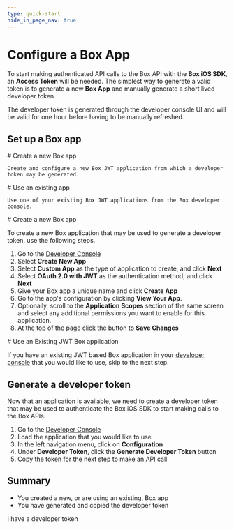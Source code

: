 ```yaml
---
type: quick-start
hide_in_page_nav: true
---
```


# Configure a Box App

To start making authenticated API calls to the Box API with the **Box iOS
SDK**, an **Access Token** will be needed. The simplest way to generate a valid
token is to generate a new **Box App** and manually generate a short lived
developer token.

The developer token is generated through the developer console UI and will be
valid for one hour before having to be manually refreshed.

## Set up a Box app

<Grid columns='2'>
  <Choose option='ios.app_type' value='create_new' color='blue'>
    # Create a new Box app

    Create and configure a new Box JWT application from which a developer
    token may be generated.
  </Choose>

  <Choose option='ios.app_type' value='use_own' color='red'>
    # Use an existing app

    Use one of your existing Box JWT applications from the Box developer
    console.
  </Choose>
</Grid>

<Choice option='ios.app_type' value='create_new' color='blue'>
  # Create a new Box app

  To create a new Box application that may be used to generate a developer
  token, use the following steps.

  1. Go to the [Developer Console][devconsole]
  2. Select **Create New App**
  3. Select **Custom App** as the type of application to create, and click **Next**
  4. Select **OAuth 2.0 with JWT** as the authentication method, and click **Next**
  5. Give your Box app a unique name and click **Create App**
  6. Go to the app's configuration by clicking **View Your App**.
  7. Optionally, scroll to the **Application Scopes** section of the same screen and select any additional permissions you want to enable for this application.
  8. At the top of the page click the button to **Save Changes**
</Choice>

<Choice option='ios.app_type' value='use_own' color='blue'>
  # Use an Existing JWT Box application

  If you have an existing JWT based Box application in your
  [developer console][devconsole] that you
  would like to use, skip to the next step.
</Choice>

## Generate a developer token

Now that an application is available, we need to create a developer token that
may be used to authenticate the Box iOS SDK to start making calls to the Box
APIs.

1. Go to the [Developer Console][devconsole]
2. Load the application that you would like to use
3. In the left navigation menu, click on **Configuration**
4. Under **Developer Token**, click the **Generate Developer Token** button
5. Copy the token for the next step to make an API call

## Summary

* You created a new, or are using an existing, Box app
* You have generated and copied the developer token

<Observe option='ios.app_type' value='use_own,create_new_'>
  <Next>I have a developer token</Next>
</Observe>

[devconsole]: https://cloud.app.box.com/developers/console